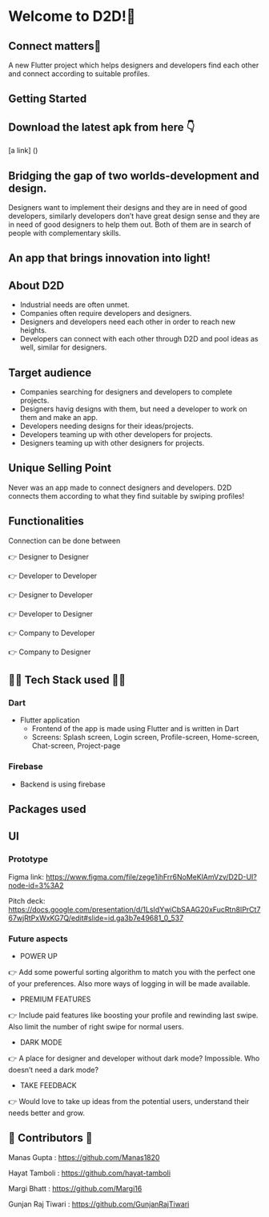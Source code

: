 # Welcome to D2D!👋 
## Connect matters🤝

A new Flutter project which helps designers and developers find each other and connect according to suitable profiles.

## Getting Started

## Download the latest apk from here 👇
[a link] ()

## Bridging the gap of two worlds-development and design. 
Designers want to implement their designs and they are in need of good developers, similarly developers don’t have great design sense and they are in need of good designers to help them out. Both of them are in search of people with complementary skills. 

## An app that brings innovation into light!

## About D2D
- Industrial needs are often unmet.
- Companies often require developers and designers.
- Designers and developers need each other in order to reach new heights.
- Developers can connect with each other through D2D and pool ideas as well, similar for designers.

## Target audience
- Companies searching for designers and developers to complete projects.
- Designers havig designs with them, but need a developer to work on them and make an app.
- Developers needing designs for their ideas/projects.
- Developers teaming up with other developers for projects.
- Designers teaming up with other designers for projects.

## Unique Selling Point
Never was an app made to connect designers and developers.
D2D connects them according to what they find suitable by swiping profiles!

## Functionalities
Connection can be done between

👉 Designer to Designer

👉 Developer to Developer

👉 Designer to Developer

👉 Developer to Designer

👉 Company to Developer

👉 Company to Designer

## 👨‍💻  Tech Stack used 👩‍💻
### Dart
   - Flutter application
      - Frontend of the app is made using Flutter and is written in Dart
      - Screens: Splash screen, Login screen, Profile-screen, Home-screen, Chat-screen, Project-page
   
### Firebase
- Backend is using firebase

## Packages used

## UI

### Prototype
Figma link:
https://www.figma.com/file/zege1jhFrr6NoMeKlAmVzv/D2D-UI?node-id=3%3A2

Pitch deck:
https://docs.google.com/presentation/d/1LsIdYwiCbSAAG20xFucRtn8IPrCt767wjRtPxWxKG7Q/edit#slide=id.ga3b7e49681_0_537

### Future aspects

- POWER UP

👉 Add some powerful sorting algorithm to match you with the perfect one of your preferences. Also more ways of logging in will be made available.

- PREMIUM FEATURES

👉 Include paid features like boosting your profile and rewinding last swipe. Also limit the number of right swipe for normal users.

- DARK MODE

👉 A place for designer and developer without dark mode? Impossible.
Who doesn’t need a dark mode?

- TAKE FEEDBACK

👉 Would love to take up ideas from the potential users, understand their needs better and grow.

## 👧 Contributors 👦

Manas Gupta : https://github.com/Manas1820

Hayat Tamboli : https://github.com/hayat-tamboli

Margi Bhatt : https://github.com/Margi16

Gunjan Raj Tiwari : https://github.com/GunjanRajTiwari
